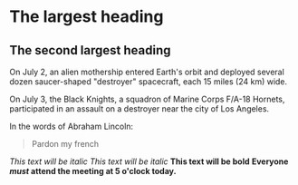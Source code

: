 # The largest heading
## The second largest heading

On July 2, an alien mothership entered Earth's orbit and deployed several dozen saucer-shaped "destroyer" spacecraft, each 15 miles (24 km) wide.

On July 3, the Black Knights, a squadron of Marine Corps F/A-18 Hornets, participated in an assault on a destroyer near the city of Los Angeles.

In the words of Abraham Lincoln:

> Pardon my french

*This text will be italic*
_This text will be italic_
**This text will be bold**
**Everyone _must_ attend the meeting at 5 o'clock today.**
